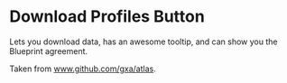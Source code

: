 Download Profiles Button
=====================

Lets you download data, has an awesome tooltip, and can show you the Blueprint agreement.

Taken from www.github.com/gxa/atlas.
